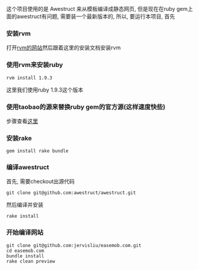 这个项目使用的是 Awestruct 来从模板编译成静态网页, 但是现在在ruby gem上面的awestruct有问题, 需要装一个最新版本的, 所以, 要运行本项目, 首先

### 安装rvm

打开[rvm的网站](https://rvm.io)然后跟着这里的安装文档安装rvm

### 使用rvm来安装ruby

	rvm install 1.9.3

这里我们使用ruby 1.9.3这个版本

###  使用taobao的源来替换ruby gem的官方源(这样速度快些)

步骤查看[这里](http://ruby.taobao.org)

### 安装rake

	gem install rake bundle

### 编译awestruct

首先, 需要checkout出源代码

	git clone git@github.com:awestruct/awestruct.git
	
然后编译并安装

	rake install
	
### 开始编译网站

	git clone git@github.com:jervisliu/easemob.com.git
	cd easemob.com
	bundle install
	rake clean preview			
